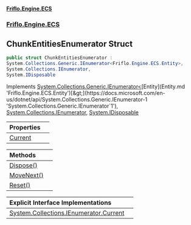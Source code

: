 #### [Friflo.Engine.ECS](index.md 'index')
### [Friflo.Engine.ECS](Friflo.Engine.ECS.md 'Friflo.Engine.ECS')

## ChunkEntitiesEnumerator Struct

```csharp
public struct ChunkEntitiesEnumerator :
System.Collections.Generic.IEnumerator<Friflo.Engine.ECS.Entity>,
System.Collections.IEnumerator,
System.IDisposable
```

Implements [System.Collections.Generic.IEnumerator&lt;](https://docs.microsoft.com/en-us/dotnet/api/System.Collections.Generic.IEnumerator-1 'System.Collections.Generic.IEnumerator`1')[Entity](Entity.md 'Friflo.Engine.ECS.Entity')[&gt;](https://docs.microsoft.com/en-us/dotnet/api/System.Collections.Generic.IEnumerator-1 'System.Collections.Generic.IEnumerator`1'), [System.Collections.IEnumerator](https://docs.microsoft.com/en-us/dotnet/api/System.Collections.IEnumerator 'System.Collections.IEnumerator'), [System.IDisposable](https://docs.microsoft.com/en-us/dotnet/api/System.IDisposable 'System.IDisposable')

| Properties | |
| :--- | :--- |
| [Current](ChunkEntitiesEnumerator.Current.md 'Friflo.Engine.ECS.ChunkEntitiesEnumerator.Current') | |

| Methods | |
| :--- | :--- |
| [Dispose()](ChunkEntitiesEnumerator.Dispose().md 'Friflo.Engine.ECS.ChunkEntitiesEnumerator.Dispose()') | |
| [MoveNext()](ChunkEntitiesEnumerator.MoveNext().md 'Friflo.Engine.ECS.ChunkEntitiesEnumerator.MoveNext()') | |
| [Reset()](ChunkEntitiesEnumerator.Reset().md 'Friflo.Engine.ECS.ChunkEntitiesEnumerator.Reset()') | |

| Explicit Interface Implementations | |
| :--- | :--- |
| [System.Collections.IEnumerator.Current](ChunkEntitiesEnumerator.System.Collections.IEnumerator.Current.md 'Friflo.Engine.ECS.ChunkEntitiesEnumerator.System.Collections.IEnumerator.Current') | |
